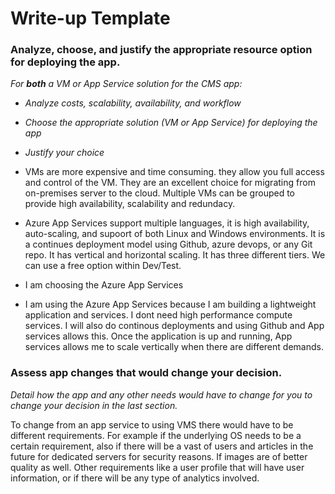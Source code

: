 # Write-up Template

### Analyze, choose, and justify the appropriate resource option for deploying the app.

*For **both** a VM or App Service solution for the CMS app:*
- *Analyze costs, scalability, availability, and workflow*
- *Choose the appropriate solution (VM or App Service) for deploying the app*
- *Justify your choice*


- VMs are more expensive and time consuming. they allow you full access and control of the VM. They are an excellent choice for migrating from on-premises server to the cloud. Multiple VMs can be grouped to provide high availability, scalability and redundacy. 

- Azure App Services support multiple languages, it is high availability, auto-scaling, and supoort of both Linux and Windows environments. It is a continues deployment model using Github, azure devops, or any Git repo. It has vertical and horizontal scaling. It has three different tiers. We can use a free option within Dev/Test. 

- I am choosing the Azure App Services
- I am using the Azure App Services because I am building a lightweight application and services. I dont need high performance compute services. I will also do continous deployments and using Github and App services allows this. Once the application is up and running, App services allows me to scale vertically when there are different demands. 

### Assess app changes that would change your decision.

*Detail how the app and any other needs would have to change for you to change your decision in the last section.* 

To change from an app service to using VMS there would have to be different requirements. For example if the underlying OS needs to be a certain requirement, also if there will be a vast of users and articles in the future for dedicated servers for security reasons. If images are of better quality as well. Other requirements like a user profile that will have user information, or if there will be any type of analytics involved. 